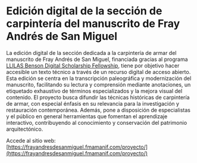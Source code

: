 # Edición digital de la sección de carpintería del manuscrito de Fray Andrés de San Miguel

La edición digital de la sección dedicada a la carpintería de armar del manuscrito de Fray Andrés de San Miguel, financiada gracias al programa <a class="enlace" href="https://sites.utexas.edu/llilasbensonds/funding/digital-scholarship-fellowships/" target="_blank">LLILAS Benson Digital Scholarship Fellowship</a>, tiene por objetivo hacer accesible un texto técnico a través de un recurso digital de acceso abierto. Esta edición se centra en la transcripción paleográfica y modernización del manuscrito, facilitando su lectura y comprensión mediante anotaciones, un etiquetado exhaustivo de términos especializados y la mejora visual del contenido. El proyecto busca difundir las técnicas históricas de carpintería de armar, con especial énfasis en su relevancia para la investigación y restauración contemporánea. Además, pone a disposición de especialistas y el público en general herramientas que fomentan el aprendizaje interactivo, contribuyendo al conocimiento y conservación del patrimonio arquitectónico.

Accede al sitio web: [https://frayandresdesanmiguel.fmamanif.com/proyecto/](https://frayandresdesanmiguel.fmamanif.com/proyecto/)
